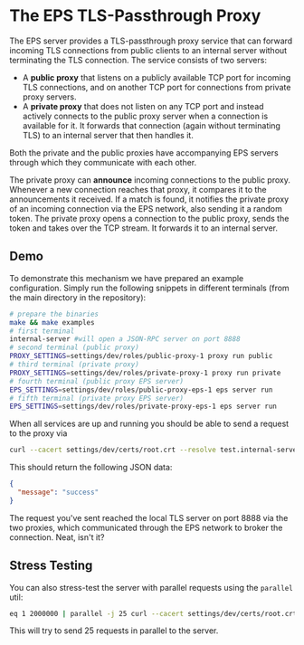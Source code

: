 # The EPS TLS-Passthrough Proxy

The EPS server provides a TLS-passthrough proxy service that can forward incoming TLS connections from public clients to an internal server without terminating the TLS connection. The service consists of two servers:

* A **public proxy** that listens on a publicly available TCP port for incoming TLS connections, and on another TCP port for connections from private proxy servers.
* A **private proxy** that does not listen on any TCP port and instead actively connects to the public proxy server when a connection is available for it. It forwards that connection (again without terminating TLS) to an internal server that then handles it.

Both the private and the public proxies have accompanying EPS servers through which they communicate with each other. 

The private proxy can **announce** incoming connections to the public proxy. Whenever a new connection reaches that proxy, it compares it to the announcements it received. If a match is found, it notifies the private proxy of an incoming connection via the EPS network, also sending it a random token. The private proxy opens a connection to the public proxy, sends the token and takes over the TCP stream. It forwards it to an internal server.

## Demo

To demonstrate this mechanism we have prepared an example configuration. Simply run the following snippets in different terminals (from the main directory in the repository):

```bash
# prepare the binaries
make && make examples
# first terminal
internal-server #will open a JSON-RPC server on port 8888
# second terminal (public proxy)
PROXY_SETTINGS=settings/dev/roles/public-proxy-1 proxy run public
# third terminal (private proxy)
PROXY_SETTINGS=settings/dev/roles/private-proxy-1 proxy run private
# fourth terminal (public proxy EPS server)
EPS_SETTINGS=settings/dev/roles/public-proxy-eps-1 eps server run
# fifth terminal (private proxy EPS server)
EPS_SETTINGS=settings/dev/roles/private-proxy-eps-1 eps server run
```

When all services are up and running you should be able to send a request to the proxy via

```bash
curl --cacert settings/dev/certs/root.crt --resolve test.internal-server.local:4433:127.0.0.1 https://test.internal-server.local:4433/jsonrpc | jq .

```

This should return the following JSON data:

```json
{
  "message": "success"
}
```

The request you've sent reached the local TLS server on port 8888 via the two proxies, which communicated through the EPS network to broker the connection. Neat, isn't it?

## Stress Testing

You can also stress-test the server with parallel requests using the `parallel`
util:

```bash
eq 1 2000000 | parallel -j 25 curl --cacert settings/dev/certs/root.crt --resolve test.internal-server.local:4433:127.0.0.1 https://test.internal-server.local:4433/jsonrpc --data "{}"
```

This will try to send 25 requests in parallel to the server.